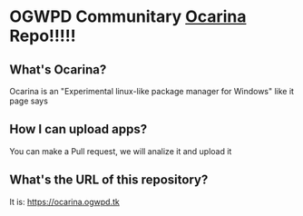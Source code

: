 # OGWPD Communitary [Ocarina](L) Repo!!!!!
## What's Ocarina?
Ocarina is an "Experimental linux-like package manager for Windows" like it page says
## How I can upload apps?
You can make a Pull request, we will analize it and upload it
## What's the URL of this repository?
It is: https://ocarina.ogwpd.tk
